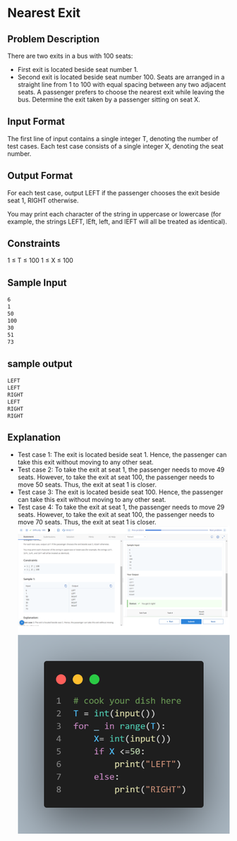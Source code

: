 # Nearest Exit

## Problem Description

There are two exits in a bus with 100 seats:
- First exit is located beside seat number 1.
- Second exit is located beside seat number 100.
Seats are arranged in a straight line from 1 to 100 with equal spacing between any two adjacent seats. A passenger prefers to choose the nearest exit while leaving the bus. Determine the exit taken by a passenger sitting on seat X.

## Input Format

The first line of input contains a single integer T, denoting the number of test cases.
Each test case consists of a single integer X, denoting the seat number.

## Output Format

For each test case, output LEFT if the passenger chooses the exit beside seat 1, RIGHT otherwise.

You may print each character of the string in uppercase or lowercase (for example, the strings LEFT, lEft, left, and lEFT will all be treated as identical).

## Constraints

1 ≤ T ≤ 100
1 ≤ X ≤ 100

## Sample Input
```
6
1
50
100
30
51
73
```
## sample output
```
LEFT
LEFT 
RIGHT
LEFT
RIGHT
RIGHT

```

## Explanation

- Test case 1: The exit is located beside seat 1. Hence, the passenger can take this exit without moving to any other seat.
- Test case 2: To take the exit at seat 1, the passenger needs to move 49 seats. However, to take the exit at seat 100, the passenger needs to move 50 seats. Thus, the exit at seat 1 is closer.
- Test case 3: The exit is located beside seat 100. Hence, the passenger can take this exit without moving to any other seat.
- Test case 4: To take the exit at seat 1, the passenger needs to move 29 seats. However, to take the exit at seat 100, the passenger needs to move 70 seats. Thus, the exit at seat 1 is closer.
![](Untitled.png)
![](code.png)